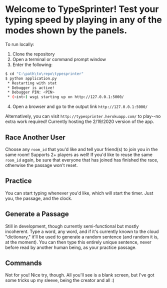 # Welcome to TypeSprinter! Test your typing speed by playing in any of the modes shown by the panels.

To run locally:

1. Clone the repository
2. Open a terminal or command prompt window
3. Enter the following:
```sh
$ cd "C:\path\to\repo\typesprinter"
$ python application.py
 * Restarting with stat
 * Debugger is active!
 * Debugger PIN: <PIN>
 * (<int>) wsgi starting up on http://127.0.0.1:5000/
```
4. Open a browser and go to the output link `http://127.0.0.1:5000/`

Alternatively, you can visit `http://typesprinter.herokuapp.com/` to play--no extra work required! Currently hosting the 2/19/2020 version of the app.

## Race Another User

Choose any `room_id` that you'd like and tell your friend(s) to join you in the same room! Supports 2+ players as well! If you'd like to reuse the same `room_id` again, be sure that everyone that has joined has finished the race, otherwise the passage won't reset.

## Practice

You can start typing whenever you'd like, which will start the timer. Just you, the passage, and the clock.

## Generate a Passage

Still in development, though currently semi-functional but mostly incoherent. Type a word, any word, and if it's currently known to the cloud "dictionary," it'll be used to generate a random sentence (and random it is, at the moment). You can then type this entirely unique sentence, never before read by another human being, as your practice passage.

## Commands

Not for you! Nice try, though. All you'll see is a blank screen, but I've got some tricks up my sleeve, being the creator and all :)
